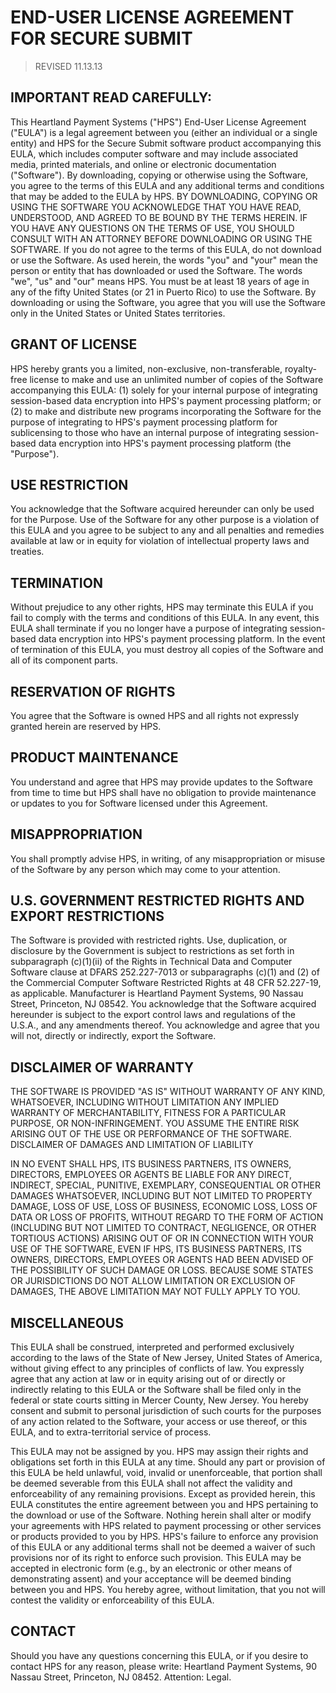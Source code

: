 # END-USER LICENSE AGREEMENT FOR SECURE SUBMIT

> REVISED 11.13.13

## IMPORTANT READ CAREFULLY:

This Heartland Payment Systems ("HPS") End-User License Agreement ("EULA") is a legal agreement between you (either an individual or a single entity) and HPS for the Secure Submit software product accompanying this EULA, which includes computer software and may include associated media, printed materials, and online or electronic documentation ("Software"). By downloading, copying or otherwise using the Software, you agree to the terms of this EULA and any additional terms and conditions that may be added to the EULA by HPS.  BY DOWNLOADING, COPYING OR USING THE SOFTWARE YOU ACKNOWLEDGE THAT YOU HAVE READ, UNDERSTOOD, AND AGREED TO BE BOUND BY THE TERMS HEREIN. IF YOU HAVE ANY QUESTIONS ON THE TERMS OF USE, YOU SHOULD CONSULT WITH AN ATTORNEY BEFORE DOWNLOADING OR USING THE SOFTWARE. If you do not agree to the terms of this EULA, do not download or use the Software. As used herein, the words "you" and "your" mean the person or entity that has downloaded or used the Software. The words "we", "us" and "our" means HPS. You must be at least 18 years of age in any of the fifty United States (or 21 in Puerto Rico) to use the Software.  By downloading or using the Software, you agree that you will use the Software only in the United States or United States territories.

## GRANT OF LICENSE

HPS hereby grants you a limited, non-exclusive, non-transferable, royalty-free license to make and use an unlimited number of copies of the Software accompanying this EULA: (1) solely for your internal purpose of integrating session-based data encryption into HPS's payment processing platform; or (2) to make and distribute new programs incorporating the Software for the purpose of integrating to HPS's payment processing platform for sublicensing to those who have an internal purpose of integrating session-based data encryption into HPS's payment processing platform (the "Purpose").

## USE RESTRICTION

You acknowledge that the Software acquired hereunder can only be used for the Purpose.  Use of the Software for any other purpose is a violation of this EULA and you agree to be subject to any and all penalties and remedies available at law or in equity for violation of intellectual property laws and treaties.

## TERMINATION

Without prejudice to any other rights, HPS may terminate this EULA if you fail to comply with the terms and conditions of this EULA.  In any event, this EULA shall terminate if you no longer have a purpose of integrating session-based data encryption into HPS's payment processing platform. In the event of termination of this EULA, you must destroy all copies of the Software and all of its component parts.

## RESERVATION OF RIGHTS

You agree that the Software is owned HPS and all rights not expressly granted herein are reserved by HPS.

## PRODUCT MAINTENANCE

You understand and agree that HPS may provide updates to the Software from time to time but HPS shall have no obligation to provide maintenance or updates to you for Software licensed under this Agreement.

## MISAPPROPRIATION

You shall promptly advise HPS, in writing, of any misappropriation or misuse of the Software by any person which may come to your attention.

## U.S. GOVERNMENT RESTRICTED RIGHTS AND EXPORT RESTRICTIONS

The Software is provided with restricted rights. Use, duplication, or disclosure by the Government is subject to restrictions as set forth in subparagraph (c)(1)(ii) of the Rights in Technical Data and Computer Software clause at DFARS 252.227-7013 or subparagraphs (c)(1) and (2) of the Commercial Computer Software Restricted Rights at 48 CFR 52.227-19, as applicable.  Manufacturer is Heartland Payment Systems, 90 Nassau Street, Princeton, NJ 08542.  You acknowledge that the Software acquired hereunder is subject to the export control laws and regulations of the U.S.A., and any amendments thereof.  You acknowledge and agree that you will not, directly or indirectly, export the Software.

## DISCLAIMER OF WARRANTY

THE SOFTWARE IS PROVIDED "AS IS" WITHOUT WARRANTY OF ANY KIND, WHATSOEVER, INCLUDING WITHOUT LIMITATION ANY IMPLIED WARRANTY OF MERCHANTABILITY, FITNESS FOR A PARTICULAR PURPOSE, OR NON-INFRINGEMENT. YOU ASSUME THE ENTIRE RISK ARISING OUT OF THE USE OR PERFORMANCE OF THE SOFTWARE.
DISCLAIMER OF DAMAGES AND LIMITATION OF LIABILITY

IN NO EVENT SHALL HPS, ITS BUSINESS PARTNERS, ITS OWNERS, DIRECTORS, EMPLOYEES OR AGENTS BE LIABLE FOR ANY DIRECT, INDIRECT, SPECIAL, PUNITIVE, EXEMPLARY, CONSEQUENTIAL OR OTHER DAMAGES WHATSOEVER, INCLUDING BUT NOT LIMITED TO PROPERTY DAMAGE, LOSS OF USE, LOSS OF BUSINESS, ECONOMIC LOSS, LOSS OF DATA OR LOSS OF PROFITS, WITHOUT REGARD TO THE FORM OF ACTION (INCLUDING BUT NOT LIMITED TO CONTRACT, NEGLIGENCE, OR OTHER TORTIOUS ACTIONS) ARISING OUT OF OR IN CONNECTION WITH YOUR USE OF THE SOFTWARE, EVEN IF HPS, ITS BUSINESS PARTNERS, ITS OWNERS, DIRECTORS, EMPLOYEES OR AGENTS HAD BEEN ADVISED OF THE POSSIBILITY OF SUCH DAMAGE OR LOSS. BECAUSE SOME STATES OR JURISDICTIONS DO NOT ALLOW LIMITATION OR EXCLUSION OF DAMAGES, THE ABOVE LIMITATION MAY NOT FULLY APPLY TO YOU.

## MISCELLANEOUS

This EULA shall be construed, interpreted and performed exclusively according to the laws of the State of New Jersey, United States of America, without giving effect to any principles of conflicts of law. You expressly agree that any action at law or in equity arising out of or directly or indirectly relating to this EULA or the Software shall be filed only in the federal or state courts sitting in Mercer County, New Jersey. You hereby consent and submit to personal jurisdiction of such courts for the purposes of any action related to the Software, your access or use thereof, or this EULA, and to extra-territorial service of process.

This EULA may not be assigned by you.  HPS may assign their rights and obligations set forth in this EULA at any time. Should any part or provision of this EULA be held unlawful, void, invalid or unenforceable, that portion shall be deemed severable from this EULA shall not affect the validity and enforceability of any remaining provisions. Except as provided herein, this EULA constitutes the entire agreement between you and HPS pertaining to the download or use of the Software. Nothing herein shall alter or modify your agreements with HPS related to payment processing or other services or products provided to you by HPS. HPS's failure to enforce any provision of this EULA or any additional terms shall not be deemed a waiver of such provisions nor of its right to enforce such provision. This EULA may be accepted in electronic form (e.g., by an electronic or other means of demonstrating assent) and your acceptance will be deemed binding between you and HPS. You hereby agree, without limitation, that you not will contest the validity or enforceability of this EULA.

## CONTACT

Should you have any questions concerning this EULA, or if you desire to contact HPS for any reason, please write: Heartland Payment Systems, 90 Nassau Street, Princeton, NJ 08452.  Attention:  Legal.

